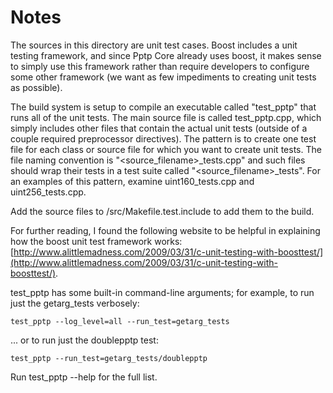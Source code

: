 # Notes
The sources in this directory are unit test cases.  Boost includes a
unit testing framework, and since Pptp Core already uses boost, it makes
sense to simply use this framework rather than require developers to
configure some other framework (we want as few impediments to creating
unit tests as possible).

The build system is setup to compile an executable called "test_pptp"
that runs all of the unit tests.  The main source file is called
test_pptp.cpp, which simply includes other files that contain the
actual unit tests (outside of a couple required preprocessor
directives).  The pattern is to create one test file for each class or
source file for which you want to create unit tests.  The file naming
convention is "<source_filename>_tests.cpp" and such files should wrap
their tests in a test suite called "<source_filename>_tests".  For an
examples of this pattern, examine uint160_tests.cpp and
uint256_tests.cpp.

Add the source files to /src/Makefile.test.include to add them to the build.

For further reading, I found the following website to be helpful in
explaining how the boost unit test framework works:
[http://www.alittlemadness.com/2009/03/31/c-unit-testing-with-boosttest/](http://www.alittlemadness.com/2009/03/31/c-unit-testing-with-boosttest/).

test_pptp has some built-in command-line arguments; for
example, to run just the getarg_tests verbosely:

    test_pptp --log_level=all --run_test=getarg_tests

... or to run just the doublepptp test:

    test_pptp --run_test=getarg_tests/doublepptp

Run  test_pptp --help   for the full list.


